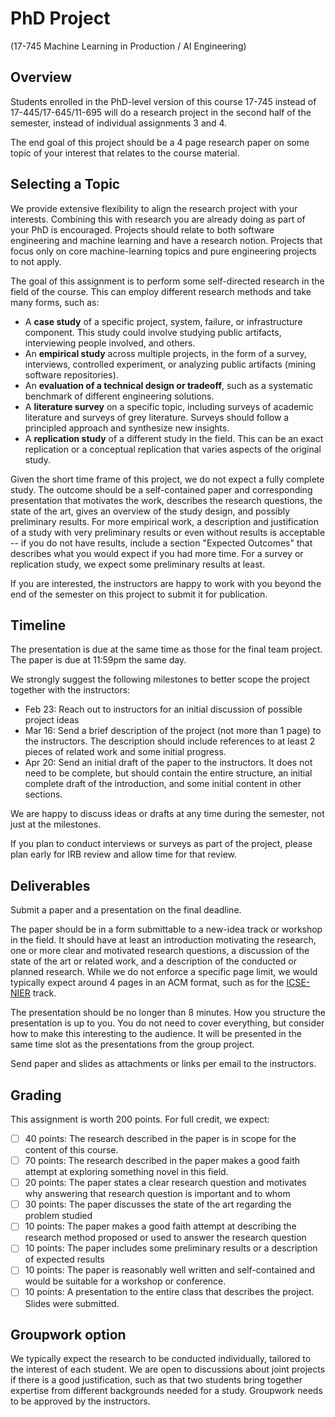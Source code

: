# PhD Project

(17-745 Machine Learning in Production / AI Engineering)

## Overview

Students enrolled in the PhD-level version of this course 17-745 instead of 17-445/17-645/11-695 will do a research project in the second half of the semester, instead of individual assignments 3 and 4.

The end goal of this project should be a 4 page research paper on some topic of your interest that relates to the course material. 

## Selecting a Topic

We provide extensive flexibility to align the research project with your interests. Combining this with research you are already doing as part of your PhD is encouraged. Projects should relate to both software engineering and machine learning and have a research notion. Projects that focus only on core machine-learning topics and pure engineering projects to not apply.

The goal of this assignment is to perform some self-directed research in the field of the course. This can employ different research methods and take many forms, such as:

* A **case study** of a specific project, system, failure, or infrastructure component. This study could involve studying public artifacts, interviewing people involved, and others.
* An **empirical study** across multiple projects, in the form of a survey, interviews, controlled experiment, or analyzing public artifacts (mining software repositories). 
* An **evaluation of a technical design or tradeoff**, such as a systematic benchmark of different engineering solutions.
* A **literature survey** on a specific topic, including surveys of academic literature and surveys of grey literature. Surveys should follow a principled approach and synthesize new insights.
* A **replication study** of a different study in the field. This can be an exact replication or a conceptual replication that varies aspects of the original study.

Given the short time frame of this project, we do not expect a fully complete study. The outcome should be a self-contained paper and corresponding presentation that motivates the work, describes the research questions, the state of the art, gives an overview of the study design, and possibly preliminary results. For more empirical work, a description and justification of a study with very preliminary results or even without results is acceptable -- if you do not have results, include a section "Expected Outcomes" that describes what you would expect if you had more time. For a survey or replication study, we expect some preliminary results at least. 

If you are interested, the instructors are happy to work with you beyond the end of the semester on this project to submit it for publication.

## Timeline

The presentation is due at the same time as those for the final team project. The paper is due at 11:59pm the same day.

We strongly suggest the following milestones to better scope the project together with the instructors:

* Feb 23: Reach out to instructors for an initial discussion of possible project ideas
* Mar 16: Send a brief description of the project (not more than 1 page) to the instructors. The description should include references to at least 2 pieces of related work and some initial progress.
* Apr 20: Send an initial draft of the paper to the instructors. It does not need to be complete, but should contain the entire structure, an initial complete draft of the introduction, and some initial content in other sections.

We are happy to discuss ideas or drafts at any time during the semester, not just at the milestones.

If you plan to conduct interviews or surveys as part of the project, please plan early for IRB review and allow time for that review.

## Deliverables

Submit a paper and a presentation on the final deadline.

The paper should be in a form submittable to a new-idea track or workshop in the field. It should have at least an introduction motivating the research, one or more clear and motivated research questions, a discussion of the state of the art or related work, and a description of the conducted or planned research. While we do not enforce a specific page limit, we would typically expect around 4 pages in an ACM format, such as for the [ICSE-NIER](https://conf.researchr.org/track/icse-2022/icse-2022-nier---new-ideas-and-emerging-results) track.

The presentation should be no longer than 8 minutes. How you structure the presentation is up to you. You do not need to cover everything, but consider how to make this interesting to the audience. It will be presented in the same time slot as the presentations from the group project.

Send paper and slides as attachments or links per email to the instructors.

## Grading

This assignment is worth 200 points. For full credit, we expect:

* [ ] 40 points: The research described in the paper is in scope for the content of this course.
* [ ] 70 points: The research described in the paper makes a good faith attempt at exploring something novel in this field.
* [ ] 20 points: The paper states a clear research question and motivates why answering that research question is important and to whom
* [ ] 30 points: The paper discusses the state of the art regarding the problem studied
* [ ] 10 points: The paper makes a good faith attempt at describing the research method proposed or used to answer the research question
* [ ] 10 points: The paper includes some preliminary results or a description of expected results
* [ ] 10 points: The paper is reasonably well written and self-contained and would be suitable for a workshop or conference.
* [ ] 10 points: A presentation to the entire class that describes the project. Slides were submitted.

## Groupwork option

We typically expect the research to be conducted individually, tailored to the interest of each student. We are open to discussions about joint projects if there is a good justification, such as that two students bring together expertise from different backgrounds needed for a study. Groupwork needs to be approved by the instructors.
